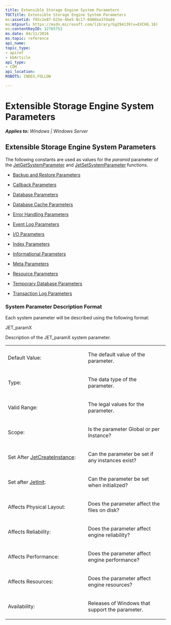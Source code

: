 ```yaml
---
title: Extensible Storage Engine System Parameters
TOCTitle: Extensible Storage Engine System Parameters
ms:assetid: f95c2e87-b25e-4be5-8c17-8486ba37dad4
ms:mtpsurl: https://msdn.microsoft.com/library/Gg294139(v=EXCHG.10)
ms:contentKeyID: 32765753
ms.date: 04/11/2016
ms.topic: reference
api_name: 
topic_type: 
- apiref
- kbArticle
api_type: 
- COM
api_location: 
ROBOTS: INDEX,FOLLOW

---
```


# Extensible Storage Engine System Parameters


_**Applies to:** Windows | Windows Server_

## Extensible Storage Engine System Parameters

The following constants are used as values for the *paramid* parameter of the [JetGetSystemParameter](./jetgetsystemparameter-function.md) and [JetSetSystemParameter](./jetsetsystemparameter-function.md) functions.

  - [Backup and Restore Parameters](./backup-and-restore-parameters.md)

  - [Callback Parameters](./callback-parameters.md)

  - [Database Parameters](./database-parameters.md)

  - [Database Cache Parameters](./database-cache-parameters.md)

  - [Error Handling Parameters](./error-handling-parameters.md)

  - [Event Log Parameters](./event-log-parameters.md)

  - [I/O Parameters](./i-o-parameters.md)

  - [Index Parameters](./index-parameters.md)

  - [Informational Parameters](./informational-parameters.md)

  - [Meta Parameters](./meta-parameters.md)

  - [Resource Parameters](./resource-parameters.md)

  - [Temporary Database Parameters](./temporary-database-parameters.md)

  - [Transaction Log Parameters](./transaction-log-parameters.md)

### System Parameter Description Format

Each system parameter will be described using the following format:

JET_paramX

Description of the JET_paramX system parameter.

<table>
<colgroup>
<col style="width: 50%" />
<col style="width: 50%" />
</colgroup>
<tbody>
<tr class="odd">
<td><p>Default Value:</p></td>
<td><p>The default value of the parameter.</p></td>
</tr>
<tr class="even">
<td><p>Type:</p></td>
<td><p>The data type of the parameter.</p></td>
</tr>
<tr class="odd">
<td><p>Valid Range:</p></td>
<td><p>The legal values for the parameter.</p></td>
</tr>
<tr class="even">
<td><p>Scope:</p></td>
<td><p>Is the parameter Global or per Instance?</p></td>
</tr>
<tr class="odd">
<td><p>Set After <a href="gg269354(v=exchg.10).md">JetCreateInstance</a>:</p></td>
<td><p>Can the parameter be set if any instances exist?</p></td>
</tr>
<tr class="even">
<td><p>Set after <a href="gg294068(v=exchg.10).md">JetInit</a>:</p></td>
<td><p>Can the parameter be set when initialized?</p></td>
</tr>
<tr class="odd">
<td><p>Affects Physical Layout:</p></td>
<td><p>Does the parameter affect the files on disk?</p></td>
</tr>
<tr class="even">
<td><p>Affects Reliability:</p></td>
<td><p>Does the parameter affect engine reliability?</p></td>
</tr>
<tr class="odd">
<td><p>Affects Performance:</p></td>
<td><p>Does the parameter affect engine performance?</p></td>
</tr>
<tr class="even">
<td><p>Affects Resources:</p></td>
<td><p>Does the parameter affect engine resources?</p></td>
</tr>
<tr class="odd">
<td><p>Availability:</p></td>
<td><p>Releases of Windows that support the parameter.</p></td>
</tr>
</tbody>
</table>